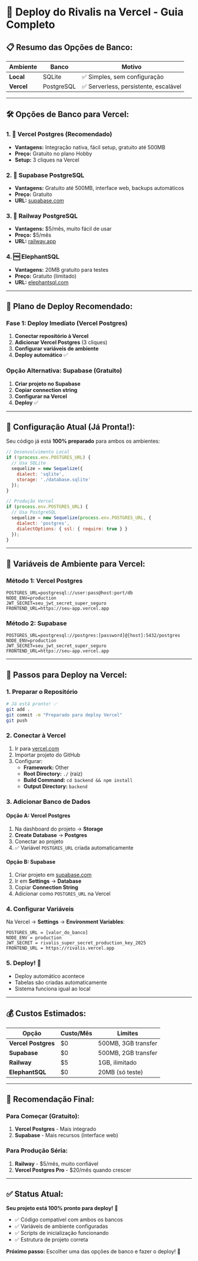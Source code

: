 # 🚀 Deploy do Rivalis na Vercel - Guia Completo

## 📋 **Resumo das Opções de Banco:**

| Ambiente | Banco | Motivo |
|----------|-------|--------|
| **Local** | SQLite | ✅ Simples, sem configuração |
| **Vercel** | PostgreSQL | ✅ Serverless, persistente, escalável |

---

## 🛠️ **Opções de Banco para Vercel:**

### 1. 🥇 **Vercel Postgres (Recomendado)**
- **Vantagens:** Integração nativa, fácil setup, gratuito até 500MB
- **Preço:** Gratuito no plano Hobby
- **Setup:** 3 cliques na Vercel

### 2. 🥈 **Supabase PostgreSQL**
- **Vantagens:** Gratuito até 500MB, interface web, backups automáticos
- **Preço:** Gratuito
- **URL:** [supabase.com](https://supabase.com)

### 3. 🥉 **Railway PostgreSQL**
- **Vantagens:** $5/mês, muito fácil de usar
- **Preço:** $5/mês
- **URL:** [railway.app](https://railway.app)

### 4. 🆓 **ElephantSQL**
- **Vantagens:** 20MB gratuito para testes
- **Preço:** Gratuito (limitado)
- **URL:** [elephantsql.com](https://elephantsql.com)

---

## 🎯 **Plano de Deploy Recomendado:**

### **Fase 1: Deploy Imediato (Vercel Postgres)**

1. **Conectar repositório à Vercel**
2. **Adicionar Vercel Postgres** (3 cliques)
3. **Configurar variáveis de ambiente**
4. **Deploy automático** ✅

### **Opção Alternativa: Supabase (Gratuito)**

1. **Criar projeto no Supabase**
2. **Copiar connection string**
3. **Configurar na Vercel**
4. **Deploy** ✅

---

## 🔧 **Configuração Atual (Já Pronta!):**

Seu código já está **100% preparado** para ambos os ambientes:

```javascript
// Desenvolvimento Local
if (!process.env.POSTGRES_URL) {
  // Usa SQLite
  sequelize = new Sequelize({
    dialect: 'sqlite',
    storage: './database.sqlite'
  });
}

// Produção Vercel
if (process.env.POSTGRES_URL) {
  // Usa PostgreSQL
  sequelize = new Sequelize(process.env.POSTGRES_URL, {
    dialect: 'postgres',
    dialectOptions: { ssl: { require: true } }
  });
}
```

---

## 📝 **Variáveis de Ambiente para Vercel:**

### **Método 1: Vercel Postgres**
```env
POSTGRES_URL=postgresql://user:pass@host:port/db
NODE_ENV=production
JWT_SECRET=seu_jwt_secret_super_seguro
FRONTEND_URL=https://seu-app.vercel.app
```

### **Método 2: Supabase**
```env
POSTGRES_URL=postgresql://postgres:[password]@[host]:5432/postgres
NODE_ENV=production
JWT_SECRET=seu_jwt_secret_super_seguro
FRONTEND_URL=https://seu-app.vercel.app
```

---

## 🚀 **Passos para Deploy na Vercel:**

### **1. Preparar o Repositório**
```bash
# Já está pronto! ✅
git add .
git commit -m "Preparado para deploy Vercel"
git push
```

### **2. Conectar à Vercel**
1. Ir para [vercel.com](https://vercel.com)
2. Importar projeto do GitHub
3. Configurar:
   - **Framework:** Other
   - **Root Directory:** `./` (raiz)
   - **Build Command:** `cd backend && npm install`
   - **Output Directory:** `backend`

### **3. Adicionar Banco de Dados**
#### **Opção A: Vercel Postgres**
1. Na dashboard do projeto → **Storage**
2. **Create Database** → **Postgres**
3. Conectar ao projeto
4. ✅ Variável `POSTGRES_URL` criada automaticamente

#### **Opção B: Supabase**
1. Criar projeto em [supabase.com](https://supabase.com)
2. Ir em **Settings** → **Database**
3. Copiar **Connection String**
4. Adicionar como `POSTGRES_URL` na Vercel

### **4. Configurar Variáveis**
Na Vercel → **Settings** → **Environment Variables**:
```
POSTGRES_URL = [valor_do_banco]
NODE_ENV = production
JWT_SECRET = rivalis_super_secret_production_key_2025
FRONTEND_URL = https://rivalis.vercel.app
```

### **5. Deploy! 🚀**
- Deploy automático acontece
- Tabelas são criadas automaticamente
- Sistema funciona igual ao local

---

## 💰 **Custos Estimados:**

| Opção | Custo/Mês | Limites |
|-------|------------|---------|
| **Vercel Postgres** | $0 | 500MB, 3GB transfer |
| **Supabase** | $0 | 500MB, 2GB transfer |
| **Railway** | $5 | 1GB, ilimitado |
| **ElephantSQL** | $0 | 20MB (só teste) |

---

## 🎯 **Recomendação Final:**

### **Para Começar (Gratuito):**
1. **Vercel Postgres** - Mais integrado
2. **Supabase** - Mais recursos (interface web)

### **Para Produção Séria:**
1. **Railway** - $5/mês, muito confiável
2. **Vercel Postgres Pro** - $20/mês quando crescer

---

## ✅ **Status Atual:**

**Seu projeto está 100% pronto para deploy!** 🎉

- ✅ Código compatível com ambos os bancos
- ✅ Variáveis de ambiente configuradas
- ✅ Scripts de inicialização funcionando
- ✅ Estrutura de projeto correta

**Próximo passo:** Escolher uma das opções de banco e fazer o deploy! 🚀